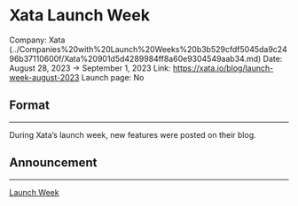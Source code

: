 # Xata Launch Week

Company: Xata (../Companies%20with%20Launch%20Weeks%20b3b529cfdf5045da9c2496b37110600f/Xata%20901d5d4289984ff8a60e9304549aab34.md)
Date: August 28, 2023 → September 1, 2023
Link: https://xata.io/blog/launch-week-august-2023
Launch page: No

## Format

---

During Xata’s launch week, new features were posted on their blog.

## Announcement

---

[Launch Week](https://xata.io/blog/launch-week-august-2023)